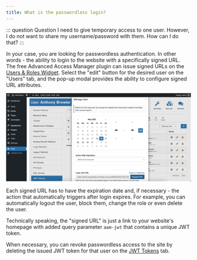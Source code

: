 ```yaml
---
title: What is the passwordless login?
---
```


::: question Question
I need to give temporary access to one user. However, I do not want to share my username/password with them. How can I do that?
:::

In your case, you are looking for passwordless authentication. In other words - the ability to login to the website with a specifically signed URL. The free Advanced Access Manager plugin can issue signed URLs on the [Users & Roles Widget](/plugin/advanced-access-manager/ui-overview#access-page). Select the "edit" button for the desired user on the "Users" tab, and the pop-up modal provides the ability to configure signed URL attributes.

![AAM Edit User Modal](./assets/aam-edit-user-modal.png)

Each signed URL has to have the expiration date and, if necessary - the action that automatically triggers after login expires. For example, you can automatically logout the user, block them, change the role or even delete the user.

Technically speaking, the "signed URL" is just a link to your website's homepage with added query parameter `aam-jwt` that contains a unique JWT token.

When necessary, you can revoke passwordless access to the site by deleting the issued JWT token for that user on the [JWT Tokens](/plugin/advanced-access-manager/service/jwt) tab.